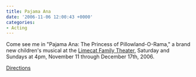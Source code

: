 ```yaml
---
title: Pajama Ana
date: '2006-11-06 12:00:43 +0000'
categories:
- Acting
---
```

Come see me in "Pajama Ana: The Princess of Pillowland-O-Rama," a brand new
children's musical at the [Limecat Family
Theater](http://limecat.homestead.com/), Saturday and Sundays at 4pm, November
11 through December 17th, 2006.

[Directions](http://maps.google.com/maps?q=4850+Lankershim+Blvd,+North+Hollywood,+CA+91601)
